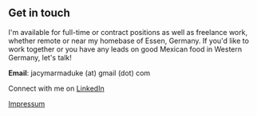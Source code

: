 ## Get in touch

I'm available for full-time or contract positions as well as freelance work, whether remote or near my homebase of Essen, Germany. If you'd like to work together or you have any leads on good Mexican food in Western Germany, let's talk!

**Email**: jacymarmaduke (at) gmail (dot) com

Connect with me on [LinkedIn](https://www.linkedin.com/in/jacy-marmaduke-69207935/)

[Impressum](https://jacymarmaduke.github.io/impressum)
